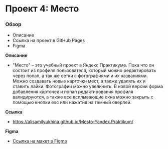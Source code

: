 # Проект 4: Место

### Обзор

* Описание
* Ссылка на проект в GitHub Pages
* Figma

**Описание**
* "Место" – это учебный проект в Яндекс.Практикуме. Пока что он состоит из профиля пользователя, который можно редактировать через попап, а так же сетки с фотографиями и их названиями. Можно создавать новые карточки мест, а также удалять их и ставить лайки. Фотографии можно увеличить. В новой версии форма добавления карточек и попап редактирования профиля валидируются, а также все всплывающие окна можно закрыть с помощью кнопки esc или нажатия на темный оверлей.

**Ссылка**
* https://alisamilyukhina.github.io/Mesto-Yandex.Praktikum/

**Figma**
* [Ссылка на макет в Figma](https://www.figma.com/file/StZjf8HnoeLdiXS7dYrLAh/JavaScript.-Sprint-4)

